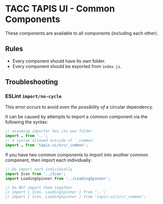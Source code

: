 # TACC TAPIS UI - Common Components

These components are available to all components (including each other).

## Rules

- Every component should have its own folder.
- Every component should be exported from `index.js`.

## Troubleshooting

### ESLint `import/no-cycle`

This error occurs to avoid _even the possibility of_ a circular dependency.

It can be caused by attempts to import a common component via the following the syntax:

```js
// assuming importer has its own folder
import … from '..';
// a syntax allowed outside of `_common`
import … from 'tapis-ui/src/_common';
```

If you have two common components to import into another common component, then import each individually:

```js
// Do import each individually
import Icon from '../Icon';
import LoadingSpinner from '../LoadingSpinner';

// Do NOT import them together
// import { Icon, LoadingSpinner } from '..';
// import { Icon, LoadingSpinner } from 'tapis-ui/src/_common';
```

